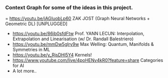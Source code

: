 ### Context Graph for some of the ideas in this project.
= https://youtu.be/jAGIuobLp60 ZAK JOST (Graph Neural Networks + Geometric DL) [UNPLUGGED]
- https://youtu.be/86ib0sfdFtw Prof. YANN LECUN: Interpolation, Extrapolation and Linearisation (w/ Dr. Randall Balestriero)
- https://youtu.be/mmDw5glry9w Max Welling: Quantum, Manifolds & Symmetries in ML
- https://youtu.be/y_RjsDHl5Y4 Kernels!
- https://www.youtube.com/live/4poHENv4kR0?feature=share Categories for AI
- A lot more.. 

